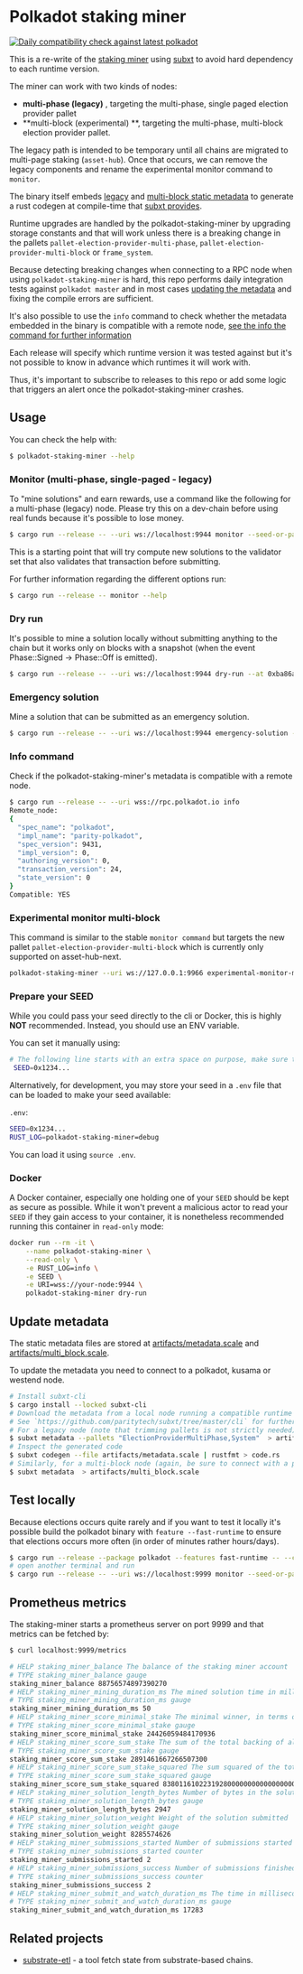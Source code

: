 # Polkadot staking miner

[![Daily compatibility check against latest polkadot](https://github.com/paritytech/polkadot-staking-miner/actions/workflows/nightly.yml/badge.svg)](https://github.com/paritytech/polkadot-staking-miner/actions/workflows/nightly.yml)

This is a re-write of the [staking miner](https://github.com/paritytech/polkadot/tree/master/utils/staking-miner) using [subxt](https://github.com/paritytech/subxt) to avoid hard dependency to each runtime version.

The miner can work with two kinds of nodes:

- **multi-phase (legacy)** , targeting the multi-phase, single paged election provider pallet
- **multi-block (experimental) **, targeting the multi-phase, multi-block election provider pallet.

The legacy path is intended to be temporary until all chains are migrated to multi-page staking (`asset-hub`).
Once that occurs, we can remove the legacy components and rename the experimental monitor command to `monitor`.

The binary itself embeds [legacy](./artifacts/metadata.scale) and [multi-block static metadata](./artifacts/multi_block.scale) to
generate a rust codegen at compile-time that [subxt provides](https://github.com/paritytech/subxt).

Runtime upgrades are handled by the polkadot-staking-miner by upgrading storage constants
and that will work unless there is a breaking change in the pallets `pallet-election-provider-multi-phase`, `pallet-election-provider-multi-block` or `frame_system`.

Because detecting breaking changes when connecting to a RPC node when using
`polkadot-staking-miner` is hard, this repo performs daily integration tests
against `polkadot master` and in most cases [updating the metadata](#update-metadata)
and fixing the compile errors are sufficient.

It's also possible to use the `info` command to check whether the metadata
embedded in the binary is compatible with a remote node, [see the info the command for further information](#info-command)

Each release will specify which runtime version it was tested against but
it's not possible to know in advance which runtimes it will work with.

Thus, it's important to subscribe to releases to this repo or
add some logic that triggers an alert once the polkadot-staking-miner crashes.

## Usage

You can check the help with:

```bash
$ polkadot-staking-miner --help
```

### Monitor (multi-phase, single-paged - legacy)

To "mine solutions" and earn rewards, use a command like the following for a multi-phase (legacy) node.
Please try this on a dev-chain before using real funds because it's
possible to lose money.

```bash
$ cargo run --release -- --uri ws://localhost:9944 monitor --seed-or-path //Alice --dry-run seq-phragmen
```

This is a starting point that will try compute new solutions to the
validator set that also validates that transaction before submitting.

For further information regarding the different options run:

```bash
$ cargo run --release -- monitor --help
```

### Dry run

It's possible to mine a solution locally without submitting anything to the
chain but it works only on blocks with a snapshot
(when the event Phase::Signed → Phase::Off is emitted).

```bash
$ cargo run --release -- --uri ws://localhost:9944 dry-run --at 0xba86a0ba663df496743eeb077d004ef86bd767716e0d8cb935ab90d3ae174e85 seq-phragmen
```

### Emergency solution

Mine a solution that can be submitted as an emergency solution.

```bash
$ cargo run --release -- --uri ws://localhost:9944 emergency-solution --at 0xba86a0ba663df496743eeb077d004ef86bd767716e0d8cb935ab90d3ae174e85 seq-phragmen
```

### Info command

Check if the polkadot-staking-miner's metadata is compatible with a remote node.

```bash
$ cargo run --release -- --uri wss://rpc.polkadot.io info
Remote_node:
{
  "spec_name": "polkadot",
  "impl_name": "parity-polkadot",
  "spec_version": 9431,
  "impl_version": 0,
  "authoring_version": 0,
  "transaction_version": 24,
  "state_version": 0
}
Compatible: YES
```

### Experimental monitor multi-block

This command is similar to the stable `monitor command` but targets the new pallet `pallet-election-provider-multi-block` which is currently only supported on asset-hub-next.

```bash
polkadot-staking-miner --uri ws://127.0.0.1:9966 experimental-monitor-multi-block --seed-or-path //Alice
```

### Prepare your SEED

While you could pass your seed directly to the cli or Docker, this is highly **NOT** recommended. Instead, you should use an ENV variable.

You can set it manually using:

```bash
# The following line starts with an extra space on purpose, make sure to include it:
 SEED=0x1234...
```

Alternatively, for development, you may store your seed in a `.env` file that
can be loaded to make your seed available:

`.env`:

```bash
SEED=0x1234...
RUST_LOG=polkadot-staking-miner=debug
```

You can load it using `source .env`.

### Docker

A Docker container, especially one holding one of your `SEED` should be kept as secure as possible.
While it won't prevent a malicious actor to read your `SEED` if they gain access to your container,
it is nonetheless recommended running this container in `read-only` mode:

```bash
docker run --rm -it \
    --name polkadot-staking-miner \
    --read-only \
    -e RUST_LOG=info \
    -e SEED \
    -e URI=wss://your-node:9944 \
    polkadot-staking-miner dry-run
```

## Update metadata

The static metadata files are stored at [artifacts/metadata.scale](artifacts/metadata.scale) and [artifacts/multi_block.scale](artifacts/multi_block.scale).

To update the metadata you need to connect to a polkadot, kusama or westend node.

```bash
# Install subxt-cli
$ cargo install --locked subxt-cli
# Download the metadata from a local node running a compatible runtime and replace the current metadata
# See `https://github.com/paritytech/subxt/tree/master/cli` for further documentation of the `subxt-cli` tool.
# For a legacy node (note that trimming pallets is not strictly needed):
$ subxt metadata --pallets "ElectionProviderMultiPhase,System"  > artifacts/metadata.scale
# Inspect the generated code
$ subxt codegen --file artifacts/metadata.scale | rustfmt > code.rs
# Similarly, for a multi-block node (again, be sure to connect with a proper node, specify --url ws://... if needed e.g. --url ws://localhost:9966)
$ subxt metadata  > artifacts/multi_block.scale
```

## Test locally

Because elections occurs quite rarely and if you want to test it locally
it's possible build the polkadot binary with `feature --fast-runtime`
to ensure that elections occurs more often (in order of minutes rather hours/days).

```bash
$ cargo run --release --package polkadot --features fast-runtime -- --chain westend-dev --tmp --alice --execution Native -lruntime=debug --offchain-worker=Never --ws-port 9999
# open another terminal and run
$ cargo run --release -- --uri ws://localhost:9999 monitor --seed-or-path //Alice seq-phragmen
```

## Prometheus metrics

The staking-miner starts a prometheus server on port 9999 and that metrics can
be fetched by:

```bash
$ curl localhost:9999/metrics
```

```bash
# HELP staking_miner_balance The balance of the staking miner account
# TYPE staking_miner_balance gauge
staking_miner_balance 88756574897390270
# HELP staking_miner_mining_duration_ms The mined solution time in milliseconds.
# TYPE staking_miner_mining_duration_ms gauge
staking_miner_mining_duration_ms 50
# HELP staking_miner_score_minimal_stake The minimal winner, in terms of total backing stake
# TYPE staking_miner_score_minimal_stake gauge
staking_miner_score_minimal_stake 24426059484170936
# HELP staking_miner_score_sum_stake The sum of the total backing of all winners
# TYPE staking_miner_score_sum_stake gauge
staking_miner_score_sum_stake 2891461667266507300
# HELP staking_miner_score_sum_stake_squared The sum squared of the total backing of all winners, aka. the variance.
# TYPE staking_miner_score_sum_stake_squared gauge
staking_miner_score_sum_stake_squared 83801161022319280000000000000000000
# HELP staking_miner_solution_length_bytes Number of bytes in the solution submitted
# TYPE staking_miner_solution_length_bytes gauge
staking_miner_solution_length_bytes 2947
# HELP staking_miner_solution_weight Weight of the solution submitted
# TYPE staking_miner_solution_weight gauge
staking_miner_solution_weight 8285574626
# HELP staking_miner_submissions_started Number of submissions started
# TYPE staking_miner_submissions_started counter
staking_miner_submissions_started 2
# HELP staking_miner_submissions_success Number of submissions finished successfully
# TYPE staking_miner_submissions_success counter
staking_miner_submissions_success 2
# HELP staking_miner_submit_and_watch_duration_ms The time in milliseconds it took to submit the solution to chain and to be included in block
# TYPE staking_miner_submit_and_watch_duration_ms gauge
staking_miner_submit_and_watch_duration_ms 17283
```

## Related projects

- [substrate-etl](https://github.com/gpestana/substrate-etl) - a tool fetch state from substrate-based chains.
